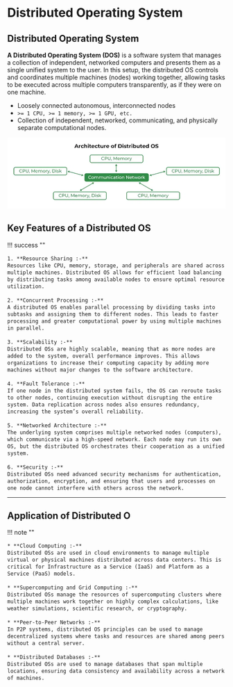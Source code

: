# Distributed Operating System


## Distributed Operating System

**A Distributed Operating System (DOS)** is a software system that manages a collection of independent, networked computers and presents them as a single unified system to the user. In this setup, the distributed OS controls and coordinates multiple machines (nodes) working together, allowing tasks to be executed across multiple computers transparently, as if they were on one machine.

* Loosely connected autonomous, interconnected nodes
* `>= 1 CPU, >= 1 memory, >= 1 GPU, etc.`
* Collection of independent, networked, communicating, and physically separate computational nodes.


![loading...](../../../images/operating_system/types_of_os/distributed_os.webp)


## Key Features of a Distributed OS

!!! success ""

    1. **Resource Sharing :-**
    Resources like CPU, memory, storage, and peripherals are shared across multiple machines. Distributed OS allows for efficient load balancing by distributing tasks among available nodes to ensure optimal resource utilization.

    2. **Concurrent Processing :-**
    A distributed OS enables parallel processing by dividing tasks into subtasks and assigning them to different nodes. This leads to faster processing and greater computational power by using multiple machines in parallel.

    3. **Scalability :-**
    Distributed OSs are highly scalable, meaning that as more nodes are added to the system, overall performance improves. This allows organizations to increase their computing capacity by adding more machines without major changes to the software architecture.

    4. **Fault Tolerance :-**
    If one node in the distributed system fails, the OS can reroute tasks to other nodes, continuing execution without disrupting the entire system. Data replication across nodes also ensures redundancy, increasing the system’s overall reliability.

    5. **Networked Architecture :-**
    The underlying system comprises multiple networked nodes (computers), which communicate via a high-speed network. Each node may run its own OS, but the distributed OS orchestrates their cooperation as a unified system.

    6. **Security :-**
    Distributed OSs need advanced security mechanisms for authentication, authorization, encryption, and ensuring that users and processes on one node cannot interfere with others across the network.


---


## Application of Distributed O

!!! note ""

    * **Cloud Computing :-**
    Distributed OSs are used in cloud environments to manage multiple virtual or physical machines distributed across data centers. This is critical for Infrastructure as a Service (IaaS) and Platform as a Service (PaaS) models.
    
    * **Supercomputing and Grid Computing :-**
    Distributed OSs manage the resources of supercomputing clusters where multiple machines work together on highly complex calculations, like weather simulations, scientific research, or cryptography.
    
    * **Peer-to-Peer Networks :-**
    In P2P systems, distributed OS principles can be used to manage decentralized systems where tasks and resources are shared among peers without a central server.
    
    * **Distributed Databases :-**
    Distributed OSs are used to manage databases that span multiple locations, ensuring data consistency and availability across a network of machines.


